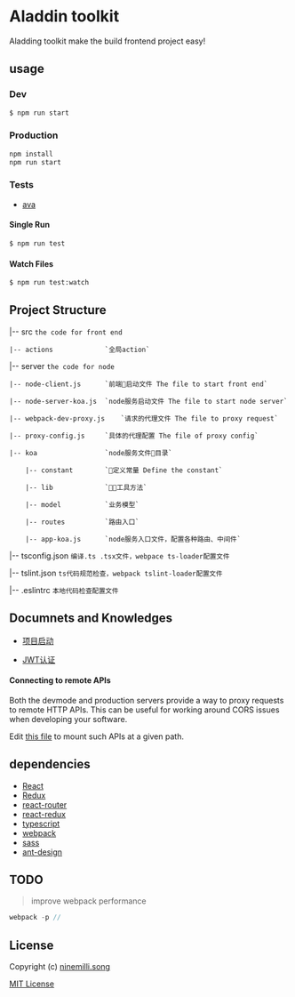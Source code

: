 # Aladdin toolkit

Aladding toolkit make the build frontend project easy!

## usage

### Dev
```bash
$ npm run start
```

### Production

```bash
npm install
npm run start
```

### Tests

- [ava](https://github.com/avajs/ava)

#### Single Run
```bash
$ npm run test
```

#### Watch Files
```bash
$ npm run test:watch
```

## Project Structure

|-- src     `the code for front end`
    
    |-- actions             `全局action`

|-- server      `the code for node`
    
    |-- node-client.js      `前端启动文件 The file to start front end`

    |-- node-server-koa.js  `node服务启动文件 The file to start node server`

    |-- webpack-dev-proxy.js    `请求的代理文件 The file to proxy request`

    |-- proxy-config.js     `具体的代理配置 The file of proxy config`

    |-- koa                 `node服务文件目录`

        |-- constant        `定义常量 Define the constant`

        |-- lib             `工具方法`

        |-- model           `业务模型`

        |-- routes          `路由入口`

        |-- app-koa.js      `node服务入口文件，配置各种路由、中间件`

|-- tsconfig.json           `编译.ts .tsx文件，webpace ts-loader配置文件`

|-- tslint.json             `ts代码规范检查，webpack tslint-loader配置文件`

|-- .eslintrc               `本地代码检查配置文件`

## Documnets and Knowledges

* [项目启动](https://github.com/ninemilli-song/Aladdin/wiki/%E9%A1%B9%E7%9B%AE%E5%90%AF%E5%8A%A8%EF%BC%88Run-Project%EF%BC%89)

* [JWT认证](https://github.com/ninemilli-song/Aladdin/wiki/JWT%E8%AE%A4%E8%AF%81)

#### Connecting to remote APIs

Both the devmode and production servers provide a way to proxy requests to
remote HTTP APIs.  This can be useful for working around CORS issues when
developing your software.

Edit [this file](server/proxy-config.js) to mount such APIs at a given path.

## dependencies

* [React](https://facebook.github.io/react/)
* [Redux](http://redux.js.org/)
* [react-router](https://react-guide.github.io/react-router-cn/)
* [react-redux](https://github.com/reactjs/react-redux)
* [typescript](https://www.typescriptlang.org/)
* [webpack](https://webpack.github.io/docs/)
* [sass](http://sass-lang.com/)
* [ant-design](https://ant.design/index-cn)

## TODO

> improve webpack performance

```js
webpack -p //
```

## License

Copyright (c) [ninemilli.song](https://github.com/ninemilli-song)

[MIT License][MIT]

[MIT]: ./LICENSE "Mit License"

